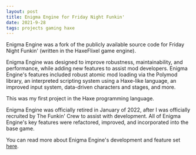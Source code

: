 ```yaml
---
layout: post
title: Enigma Engine for Friday Night Funkin'
date: 2021-9-28
tags: projects gaming haxe
---
```


Enigma Engine was a fork of the publicly available source code for Friday Night Funkin' (written in the HaxeFlixel game engine). 

Enigma Engine was designed to improve robustness, maintainability, and performance, while adding new features to assist mod developers. Enigma Engine's features included robust atomic mod loading via the Polymod library, an interpreted scripting system using a Haxe-like language, an improved input system, data-driven characters and stages, and more.

This was my first project in the Haxe programming language.

Enigma Engine was officially retired in January of 2022, after I was officially recruited by The Funkin' Crew to assist with development. All of Enigma Engine's key features were refactored, improved, and incorporated into the base game.

You can read more about Enigma Engine's development and feature set [here](https://github.com/EnigmaEngine/EnigmaEngine/blob/stable/art/readme.txt).
